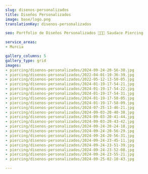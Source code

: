 ```yaml
---
slug: disenos-personalizados
title: Diseños Personalizados
image: base/logo.png
translationKey: disenos-personalizados

seo: Portfolio de Diseños Personalizados 🧷👂🏻 Saudace Piercing

service_areas:
- Murcia

gallery_columns: 5
gallery_type: grid
images:
- piercing/disenos-personalizados/2024-09-24-20-56-30.jpg
- piercing/disenos-personalizados/2022-04-01-19-36-39.jpg
- piercing/disenos-personalizados/2022-05-12-13-50-05.jpg
- piercing/disenos-personalizados/2024-01-19-17-54-21.jpg
- piercing/disenos-personalizados/2024-01-19-17-54-22.jpg
- piercing/disenos-personalizados/2024-01-19-17-54-31.jpg
- piercing/disenos-personalizados/2024-01-19-17-58-05.jpg
- piercing/disenos-personalizados/2024-01-19-17-58-09.jpg
- piercing/disenos-personalizados/2024-07-25-13-46-21.jpg
- piercing/disenos-personalizados/2024-09-03-20-40-38.jpg
- piercing/disenos-personalizados/2024-09-03-20-41-44.jpg
- piercing/disenos-personalizados/2024-09-03-20-43-42.jpg
- piercing/disenos-personalizados/2024-09-24-20-24-18.jpg
- piercing/disenos-personalizados/2024-09-24-20-56-29.jpg
- piercing/disenos-personalizados/2024-09-24-20-56-31.jpg
- piercing/disenos-personalizados/2024-09-24-23-45-11.jpg
- piercing/disenos-personalizados/2024-09-24-23-51-39.jpg
- piercing/disenos-personalizados/2024-09-24-23-52-08.jpg
- piercing/disenos-personalizados/2024-09-24-23-55-21.jpg
- piercing/disenos-personalizados/2024-09-25-02-10-43.jpg

---
```

